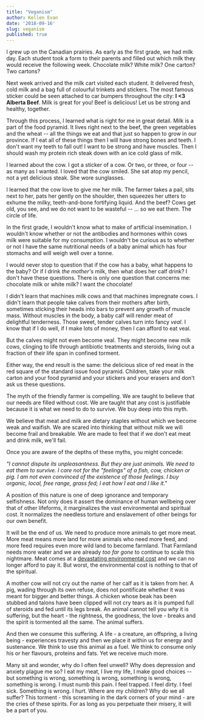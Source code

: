 ```yaml
---
title: "Veganism"
author: Kellen Evan
date: '2018-09-16'
slug: veganism
published: true
---
```


I grew up on the Canadian prairies. As early as the first grade, we had milk day. Each student took a form to their parents and filled out which milk they would receive the following week. Chocolate milk? White milk? One carton? Two cartons?

Next week arrived and the milk cart visited each student. It delivered fresh, cold milk and a bag full of colourful trinkets and stickers. The most famous sticker could be seen attached to car bumpers throughout the city: **I <3 Alberta Beef**. Milk is great for you! Beef is delicious! Let us be strong and healthy, together.

Through this process, I learned what is right for me in great detail. Milk is a part of the food pyramid. It lives right next to the beef, the green vegetables and the wheat -- all the things we eat and that just so happen to grow in our province. If I eat all of these things then I will have strong bones and teeth. I don't want my teeth to fall out! I want to be strong and have muscles. Then I should wash my protein rich steak down with an ice cold glass of milk.

I learned about the cow. I got a sticker of a cow. Or two, or three, or four -- as many as I wanted. I loved that the cow smiled. She sat atop my pencil, not a yet delicious steak. She wore sunglasses.

I learned that the cow love to give me her milk. The farmer takes a pail, sits next to her, pats her gently on the shoulder, then squeezes her utters to exhume the milky, teeth-and-bone fortifying liquid. And the beef? Cows get old, you see, and we do not want to be wasteful -- ... so we eat them. The circle of life.

In the first grade, I wouldn't know what to make of artificial insemination. I wouldn't know whether or not the antibodies and hormones within cows milk were suitable for my consumption. I wouldn't be curious as to whether or not I have the same nutritional needs of a baby animal which has four stomachs and will weigh well over a tonne.

I would never stop to question that if the cow has a baby, what happens to the baby? Or if I drink _the mother's_ milk, then what does her calf drink? I don't have these questions. There is only one question that concerns me: chocolate milk or white milk? I want the chocolate!

I didn't learn that machines milk cows and that machines impregnate cows. I didn't learn that people take calves from their mothers after birth, sometimes sticking their heads into bars to prevent any growth of muscle mass. Without muscles in the body, a baby calf will render meat of delightful tenderness. Those sweet, tender calves turn into fancy _veal_. I know that if I do well, if I make lots of money, then I can afford to eat veal.

But the calves might not even become veal. They might become new milk cows, clinging to life through antibiotic treatments and steroids, living out a fraction of their life span in confined torment.

Either way, the end result is the same: the delicious slice of red meat in the red square of the standard issue food pyramid. Children, take your milk carton and your food pyramid and your stickers and your erasers  and don't ask us these questions.

The myth of the friendly farmer is compelling. We are taught to believe that our needs are filled without cost. We are taught that any cost is justifiable because it is what we need to do to survive. We buy deep into this myth.

We believe that meat and milk are dietary staples without which we become weak and waifish. We are scared into thinking that without milk we will become frail and breakable. We are made to feel that if we don't eat meat and drink milk, we'll fail.

Once you are aware of the depths of these myths, you might concede:

_"I cannot dispute its unpleasantness. But they are just animals. We need to eat them to survive. I care not for the "feelings" of a fish, cow, chicken or pig. I am not even convinced of the existence of those feelings. I buy organic, local, free range, grass fed; I eat how I eat and I like it."_

A position of this nature is one of deep ignorance and temporary selfishness. Not only does it assert the dominance of human wellbeing over that of other lifeforms, it marginalizes the vast environmental and spiritual cost. It normalizes the needless torture and enslavement of other beings for our own benefit.

It will be the end of us. We need to produce more animals to get more meat. More meat means more land for more animals who need more feed, and more feed requires even more wild land to become farmland. That Farmland needs more water and we are already _too far gone_ to continue to scale this nightmare. Meat comes at a [devastating environmental cost](http://cases.open.ubc.ca/environmental-impact-of-meat-consumption/) and we can no longer afford to pay it. But worst,  the environmental cost is nothing to that of the spiritual.

A mother cow will not cry out the name of her calf as it is taken from her. A pig, wading through its own refuse, does not pontificate whether it was meant for bigger and better things. A chicken whose beak has been stubbed and talons have been clipped will not cry tears as it is pumped full of steroids and fed until its legs break. An animal cannot tell you _why_ it is suffering, but the heart - the rightness, the goodness, the love - breaks and the spirit is tormented all the same. The animal suffers.

And then we consume this suffering. A life - a creature, an offspring, a living being - experiences travesty and then we place it within us for energy and sustenance. We think to use this animal as a fuel. We think to consume only his or her flavours, proteins and fats. Yet we receive much more.

Many sit and wonder, why do I often feel unwell? Why does depression and anxiety plague me so? I eat my meat, I live my life, I make good choices -- but something is wrong, something is wrong, something is wrong, something is wrong. I must numb this pain. I feel trapped. I feel dirty. I feel sick. Something is wrong. I hurt. Where are my children? Why do we all suffer? This torment - this screaming in the dark corners of your mind - are the cries of these spirits. For as long as you perpetuate their misery, it will be a part of you.
